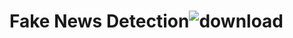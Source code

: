 # Fake News Detection![download](https://github.com/Nithinv16112001/fakee-news-detection/assets/90762264/88d2a321-0619-4888-a3d9-1aed31cbddc4)
